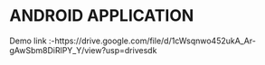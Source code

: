 <h1>ANDROID APPLICATION</h1>
Demo link :-https://drive.google.com/file/d/1cWsqnwo452ukA_Ar-gAwSbm8DiRlPY_Y/view?usp=drivesdk
